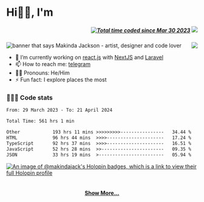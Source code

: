 # Hi👋🏾, I'm

<h5 align="right" style="display: 'flex'; align-items: center;">
  <a href="https://wakatime.com/@f0e8e56d-7a72-4c7a-bda6-99fd0af8a18d"><img src="https://wakatime.com/badge/user/f0e8e56d-7a72-4c7a-bda6-99fd0af8a18d.svg" alt="Total time coded since Mar 30 2023" /></a>
  <code><img src="https://visitor-badge.laobi.icu/badge?page_id=makindajack"></code>
</h5>

<img src="https://i.imgur.com/m3JbTeW.png" title="makinda jackson" alt="banner that says Makinda Jackson - artist, designer and code lover">

<img src="https://github-readme-streak-stats.herokuapp.com/?user=makindajack&hide_border=true&date_format=M%20j%5B%2C%20Y%5D&ring=ECC697&fire=F64A24&background=DD272700&sideNums=F68653&currStreakLabel=86C5CB&sideLabels=86C5CB&currStreakNum=E35836" align="right" margin-bottom="20px">

<br>

- 🌱 I’m currently working on [react.js](https://reactjs.org/) with [NextJS](https://nextjs.org/) and [Laravel](https://laravel.com/)
- 📫 How to reach me: [telegram](https://t.me/makindajack)
- 👦🏽 Pronouns: He/Him
- ⚡ Fun fact: I explore places the most

### 👨🏽‍💻 Code stats

<!--START_SECTION:waka-->

```txt
From: 29 March 2023 - To: 21 April 2024

Total Time: 561 hrs 1 min

Other            193 hrs 11 mins >>>>>>>>>----------------   34.44 %
HTML             96 hrs 44 mins  >>>>---------------------   17.24 %
TypeScript       92 hrs 37 mins  >>>>---------------------   16.51 %
JavaScript       52 hrs 28 mins  >>-----------------------   09.35 %
JSON             33 hrs 19 mins  >------------------------   05.94 %
```

<!--END_SECTION:waka-->

[![An image of @makindajack's Holopin badges, which is a link to view their full Holopin profile](https://holopin.me/makindajack)](https://holopin.io/@makindajack)

<h4 align="center">
  <br>
  <a href="https://github.com/makindajack?tab=repositories" title="Show Repositories">Show More...</a>
</h4>
